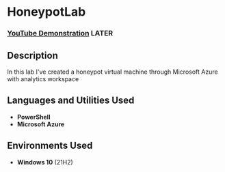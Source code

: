 <h1>HoneypotLab</h1>

 ### [YouTube Demonstration](https://youtu.be/) LATER

<h2>Description</h2>
In this lab I've created a honeypot virtual machine through Microsoft Azure with analytics workspace

<br />


<h2>Languages and Utilities Used</h2>

- <b>PowerShell</b> 
- <b>Microsoft Azure</b>

<h2>Environments Used </h2>

- <b>Windows 10</b> (21H2)

<!--
 ```diff
- text in red
+ text in green
! text in orange
# text in gray
@@ text in purple (and bold)@@
```
--!>
